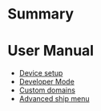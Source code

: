 # Summary

# User Manual
- [Device setup](./guide/device-setup.md)
- [Developer Mode](./guide/devmode.md)
- [Custom domains](./guide/custom-domains.md)
- [Advanced ship menu](./guide/advanced-ship.md)